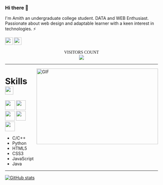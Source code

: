 ### Hi there 👋

I'm Amith an undergraduate college student.
DATA and WEB Enthusiast. Passionate about web design and adaptable learner with a keen interest in technologies. :zap:


  <a href="https://twitter.com/AmithHathwar"><img src="https://img.shields.io/badge/twitter-%231DA1F2.svg?&style=for-the-badge&logo=twitter&logoColor=white" height=25></a> 
  <a href="https://www.linkedin.com/in/amith-hathwar-153364207"><img src="https://img.shields.io/badge/linkedin-%230077B5.svg?&style=for-the-badge&logo=linkedin&logoColor=white" height=25></a>
  <p style = "font-family: Rubik Iso" align="center"> 
  VISITORS COUNT<br>
  <img src="https://profile-counter.glitch.me/randomplayer2002/count.svg" />
  </p>

<hr>
   <img align="right" alt="GIF" src="https://github.com/abhisheknaiidu/abhisheknaiidu/blob/master/code.gif?raw=true" width="400" height="250" />
  
<h1> Skills <img src = "https://media2.giphy.com/media/QssGEmpkyEOhBCb7e1/giphy.gif?cid=ecf05e47a0n3gi1bfqntqmob8g9aid1oyj2wr3ds3mg700bl&rid=giphy.gif" width = "27px">  </h1>
<a href=https://github.com/randomplayer2002><img width ='32px' src ='https://raw.githubusercontent.com/rahulbanerjee26/githubAboutMeGenerator/main/icons/cpp.svg'></a>
<a href=https://github.com/randomplayer2002><img width ='32px' src ='https://raw.githubusercontent.com/rahulbanerjee26/githubAboutMeGenerator/main/icons/html.svg'></a>
<a href=https://github.com/randomplayer2002><img width ='32px' src ='https://raw.githubusercontent.com/rahulbanerjee26/githubAboutMeGenerator/main/icons/css.svg'></a>
<a href=https://github.com/randomplayer2002><img width ='32px' src ='https://raw.githubusercontent.com/rahulbanerjee26/githubAboutMeGenerator/main/icons/javascript.svg'></a>
<a href=https://github.com/randomplayer2002><img width ='32px' src ='https://raw.githubusercontent.com/rahulbanerjee26/githubAboutMeGenerator/main/icons/github.svg'> </a>

 + C/C++
 + Python
 + HTML5
 + CSS3
 + JavaScript
 + Java
<hr>

[![GitHub stats](https://github-readme-stats.vercel.app/api?username=randomplayer2002&show_icons=true&theme=tokyonight&line_height=27)](https://github.com/randomplayer2002)

<!-- [![Top Langs](https://github-readme-stats.vercel.app/api/top-langs/?username=randomplayer2002&layout=compact&theme=tokyonight&line_height=27)](https://github.com/randomplayer2002/github-readme-stats)-->
 
<!--![Github Contribution Graph](https://activity-graph.herokuapp.com/graph?username=randomplayer2002&bg_color=1a1b26&color=73daca&line=7dcfff&point=bb9af7&area=true&hide_border=true)-->
